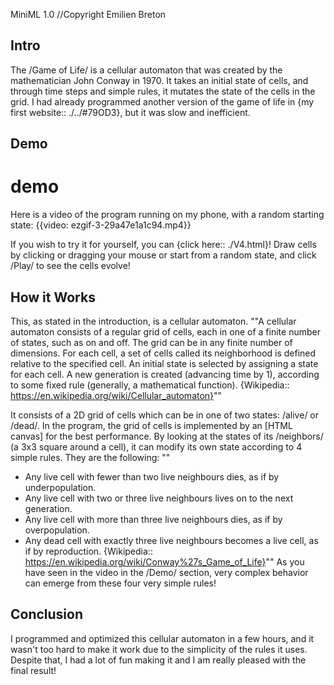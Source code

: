 MiniML 1.0
//Copyright Emilien Breton

Intro
-----

The /Game of Life/ is a cellular automaton that was created by the mathematician John Conway in 1970. It takes an initial state of cells, and through time steps and simple rules, it mutates the state of the cells in the grid. I had already programmed another version of the game of life in {my first website:: ./../#79OD3}, but it was slow and inefficient.

Demo
----

# demo
Here is a video of the program running on my phone, with a random starting state:
{{video: ezgif-3-29a47e1a1c94.mp4}}

If you wish to try it for yourself, you can {click here:: ./V4.html}! Draw cells by clicking or dragging your mouse or start from a random state, and click /Play/ to see the cells evolve!


How it Works
------------

This, as stated in the introduction, is a cellular automaton.
""A cellular automaton consists of a regular grid of cells, each in one of a finite number of states, such as on and off. The grid can be in any finite number of dimensions. For each cell, a set of cells called its neighborhood is defined relative to the specified cell. An initial state is selected by assigning a state for each cell. A new generation is created (advancing time by 1), according to some fixed rule (generally, a mathematical function).
{Wikipedia:: https://en.wikipedia.org/wiki/Cellular_automaton}""

It consists of a 2D grid of cells which can be in one of two states: /alive/ or /dead/. In the program, the grid of cells is implemented by an [HTML canvas] for the best performance. By looking at the states of its /neighbors/ (a 3x3 square around a cell), it can modify its own state according to 4 simple rules. They are the following:
""
* Any live cell with fewer than two live neighbours dies, as if by underpopulation.
* Any live cell with two or three live neighbours lives on to the next generation.
* Any live cell with more than three live neighbours dies, as if by overpopulation.
* Any dead cell with exactly three live neighbours becomes a live cell, as if by reproduction.
{Wikipedia:: https://en.wikipedia.org/wiki/Conway%27s_Game_of_Life}""
As you have seen in the video in the /Demo/ section, very complex behavior can emerge from these four very simple rules!


Conclusion
----------

I programmed and optimized this cellular automaton in a few hours, and it wasn't too hard to make it work due to the simplicity of the rules it uses. Despite that, I had a lot of fun making it and I am really pleased with the final result!

